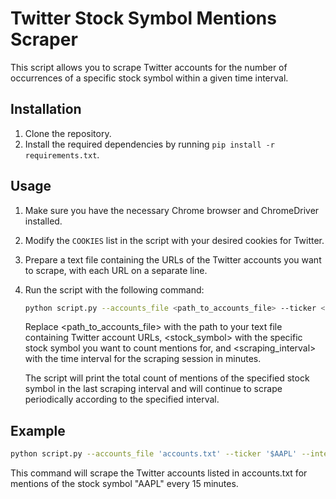 # Twitter Stock Symbol Mentions Scraper

This script allows you to scrape Twitter accounts for the number of occurrences of a specific stock symbol within a given time interval.

## Installation

1. Clone the repository.
2. Install the required dependencies by running `pip install -r requirements.txt`.

## Usage

1. Make sure you have the necessary Chrome browser and ChromeDriver installed.
2. Modify the `COOKIES` list in the script with your desired cookies for Twitter.
3. Prepare a text file containing the URLs of the Twitter accounts you want to scrape, with each URL on a separate line.
4. Run the script with the following command:

   ```bash
   python script.py --accounts_file <path_to_accounts_file> --ticker <stock_symbol> --interval <scraping_interval>
   ```

   Replace <path_to_accounts_file> with the path to your text file containing Twitter account URLs, <stock_symbol> with the specific stock symbol you want to count mentions for, and <scraping_interval> with the time interval for the scraping session in minutes.

   The script will print the total count of mentions of the specified stock symbol in the last scraping interval and will continue to scrape periodically according to the specified interval.

## Example

```bash
python script.py --accounts_file 'accounts.txt' --ticker '$AAPL' --interval '15'
```

This command will scrape the Twitter accounts listed in accounts.txt for mentions of the stock symbol "AAPL" every 15 minutes.
